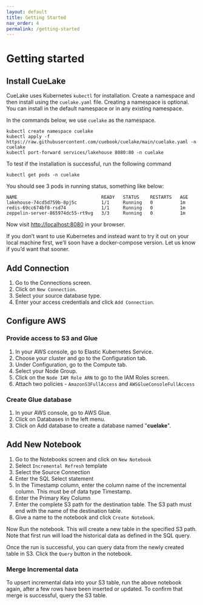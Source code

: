 ```yaml
---
layout: default
title: Getting Started
nav_order: 4
permalink: /getting-started
---
```


# Getting started
## Install CueLake
CueLake uses Kubernetes `kubectl` for installation. Create a namespace and then install using the `cuelake.yaml` file. Creating a namespace is optional. You can install in the default namespace or in any existing namespace.

In the commands below, we use `cuelake` as the namespace.

```
kubectl create namespace cuelake
kubectl apply -f https://raw.githubusercontent.com/cuebook/cuelake/main/cuelake.yaml -n cuelake
kubectl port-forward services/lakehouse 8080:80 -n cuelake
```

To test if the installation is successful, run the following command
```
kubectl get pods -n cuelake
```

You should see 3 pods in running status, something like below:
```
NAME                               READY   STATUS    RESTARTS   AGE
lakehouse-74cd5d759b-8pj5c         1/1     Running   0          1m
redis-69cc674bf8-rsd74             1/1     Running   0          1m
zeppelin-server-865974dc55-rt9vg   3/3     Running   0          1m
```

Now visit [http://localhost:8080](http://localhost:8080) in your browser.

If you don’t want to use Kubernetes and instead want to try it out on your local machine first, we’ll soon have a docker-compose version. Let us know if you’d want that sooner.

## Add Connection
1. Go to the Connections screen.
2. Click on `New Connection`.
3. Select your source database type.
4. Enter your access credentials and click `Add Connection`.

## Configure AWS
### Provide access to S3 and Glue
1. In your AWS console, go to Elastic Kubernetes Service.
2. Choose your cluster and go to the Configuration tab.
3. Under Configuration, go to the Compute tab.
4. Select your Node Group.
5. Click on the `Node IAM Role ARN` to go to the IAM Roles screen.
6. Attach two policies - `AmazonS3FullAccess` and `AWSGlueConsoleFullAccess`

### Create Glue database
1. In your AWS console, go to AWS Glue.
2. Click on Databases in the left menu.
3. Click on Add database to create a database named "**cuelake**".

## Add New Notebook
1. Go to the Notebooks screen and click on `New Notebook`
2. Select `Incremental Refresh` template
3. Select the Source Connection
4. Enter the SQL Select statement
5. In the Timestamp column, enter the column name of the incremental column. This must be of data type Timestamp. 
6. Enter the Primary Key Column 
7. Enter the complete S3 path for the destination table. The S3 path must end with the name of the destination table.
8. Give a name to the notebook and click `Create Notebook`.

Now Run the notebook. This will create a new table in the specified S3 path. Note that first run will load the historical data as defined in the SQL query. 

Once the run is successful, you can query data from the newly created table in S3. Click the `Query` button in the notebook.

### Merge Incremental data
To upsert incremental data into your S3 table, run the above notebook again, after a few rows have been inserted or updated.
To confirm that merge is successful, query the S3 table.
